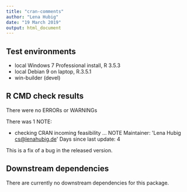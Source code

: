```yaml
---
title: "cran-comments"
author: "Lena Hubig"
date: "19 March 2019"
output: html_document
---
```

## Test environments
* local Windows 7 Professional install, R 3.5.3
* local Debian 9 on laptop, R.3.5.1
* win-builder (devel) 

## R CMD check results
There were no ERRORs or WARNINGs

There was 1 NOTE:

* checking CRAN incoming feasibility ... NOTE
  Maintainer: 'Lena Hubig <cs@lenahubig.de>'
  Days since last update: 4
 
This is a fix of a bug in the released version.

## Downstream dependencies
There are currently no downstream dependencies for this package.
